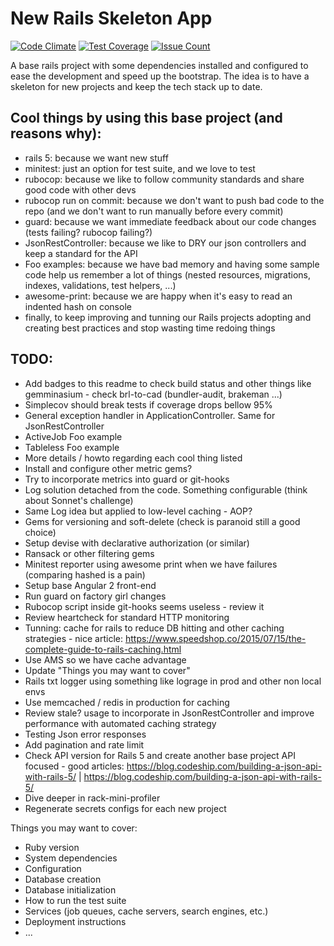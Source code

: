 # New Rails Skeleton App

[![Code Climate](https://codeclimate.com/github/djlebersilvestre/new_rails/badges/gpa.svg)](https://codeclimate.com/github/djlebersilvestre/new_rails)
[![Test Coverage](https://codeclimate.com/github/djlebersilvestre/new_rails/badges/coverage.svg)](https://codeclimate.com/github/djlebersilvestre/new_rails/coverage)
[![Issue Count](https://codeclimate.com/github/djlebersilvestre/new_rails/badges/issue_count.svg)](https://codeclimate.com/github/djlebersilvestre/new_rails)

A base rails project with some dependencies installed and configured to ease the development and speed up the bootstrap.
The idea is to have a skeleton for new projects and keep the tech stack up to date.

## Cool things by using this base project (and reasons why):

* rails 5: because we want new stuff
* minitest: just an option for test suite, and we love to test
* rubocop: because we like to follow community standards and share good code with other devs
* rubocop run on commit: because we don't want to push bad code to the repo (and we don't want to run manually before every commit)
* guard: because we want immediate feedback about our code changes (tests failing? rubocop failing?)
* JsonRestController: because we like to DRY our json controllers and keep a standard for the API
* Foo examples: because we have bad memory and having some sample code help us remember a lot of things (nested resources, migrations, indexes, validations, test helpers, ...)
* awesome-print: because we are happy when it's easy to read an indented hash on console
* finally, to keep improving and tunning our Rails projects adopting and creating best practices and stop wasting time redoing things

## TODO:

* Add badges to this readme to check build status and other things like gemminasium - check brl-to-cad (bundler-audit, brakeman ...)
* Simplecov should break tests if coverage drops bellow 95%
* General exception handler in ApplicationController. Same for JsonRestController
* ActiveJob Foo example
* Tableless Foo example
* More details / howto regarding each cool thing listed
* Install and configure other metric gems?
* Try to incorporate metrics into guard or git-hooks
* Log solution detached from the code. Something configurable (think about Sonnet's challenge)
* Same Log idea but applied to low-level caching - AOP?
* Gems for versioning and soft-delete (check is paranoid still a good choice)
* Setup devise with declarative authorization (or similar)
* Ransack or other filtering gems
* Minitest reporter using awesome print when we have failures (comparing hashed is a pain)
* Setup base Angular 2 front-end
* Run guard on factory girl changes
* Rubocop script inside git-hooks seems useless - review it
* Review heartcheck for standard HTTP monitoring
* Tunning: cache for rails to reduce DB hitting and other caching strategies - nice article: https://www.speedshop.co/2015/07/15/the-complete-guide-to-rails-caching.html
* Use AMS so we have cache advantage
* Update "Things you may want to cover"
* Rails txt logger using something like lograge in prod and other non local envs
* Use memcached / redis in production for caching
* Review stale? usage to incorporate in JsonRestController and improve performance with automated caching strategy
* Testing Json error responses
* Add pagination and rate limit
* Check API version for Rails 5 and create another base project API focused - good articles: https://blog.codeship.com/building-a-json-api-with-rails-5/ | https://blog.codeship.com/building-a-json-api-with-rails-5/
* Dive deeper in rack-mini-profiler
* Regenerate secrets configs for each new project

Things you may want to cover:

* Ruby version
* System dependencies
* Configuration
* Database creation
* Database initialization
* How to run the test suite
* Services (job queues, cache servers, search engines, etc.)
* Deployment instructions
* ...
